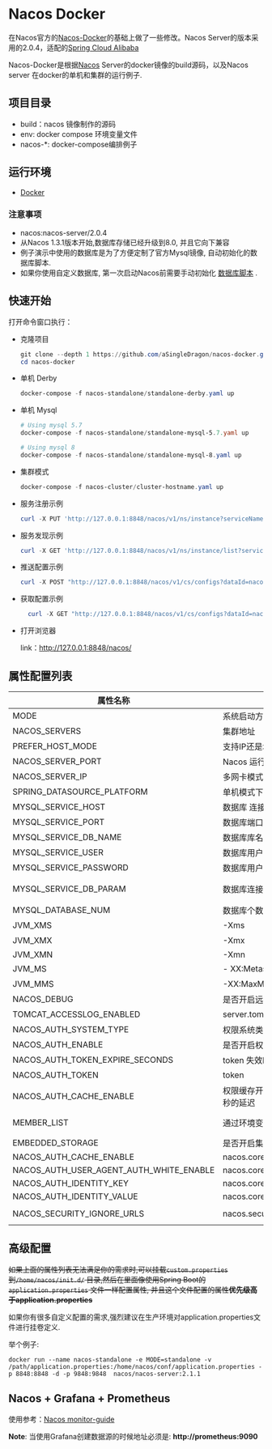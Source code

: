 # Nacos Docker

在Nacos官方的[Nacos-Docker](https://github.com/nacos-group/nacos-docker)的基础上做了一些修改。Nacos Server的版本采用的2.0.4，适配的[Spring Cloud Alibaba]()

Nacos-Docker是根据[Nacos](https://github.com/alibaba/nacos) Server的docker镜像的build源码，以及Nacos server 在docker的单机和集群的运行例子.

## 项目目录

* build：nacos 镜像制作的源码
* env: docker compose 环境变量文件
* nacos-*: docker-compose编排例子

## 运行环境

* [Docker](https://www.docker.com/)

### 注意事项

* nacos:nacos-server/2.0.4
* 从Nacos 1.3.1版本开始,数据库存储已经升级到8.0, 并且它向下兼容
* 例子演示中使用的数据库是为了方便定制了官方Mysql镜像, 自动初始化的数据库脚本.
* 如果你使用自定义数据库,
  第一次启动Nacos前需要手动初始化 [数据库脚本](https://github.com/alibaba/nacos/blob/develop/distribution/conf/nacos-mysql.sql)
  .

## 快速开始

打开命令窗口执行：

* 克隆项目

  ```powershell
  git clone --depth 1 https://github.com/aSingleDragon/nacos-docker.git
  cd nacos-docker
  ```


* 单机 Derby

  ```powershell
  docker-compose -f nacos-standalone/standalone-derby.yaml up
  ```

* 单机 Mysql

  ```powershell
  # Using mysql 5.7
  docker-compose -f nacos-standalone/standalone-mysql-5.7.yaml up
  
  # Using mysql 8
  docker-compose -f nacos-standalone/standalone-mysql-8.yaml up
  ```

* 集群模式

  ```powershell
  docker-compose -f nacos-cluster/cluster-hostname.yaml up 
  ```


* 服务注册示例

  ```powershell
  curl -X PUT 'http://127.0.0.1:8848/nacos/v1/ns/instance?serviceName=nacos.naming.serviceName&ip=20.18.7.10&port=8080'
  ```

* 服务发现示例

  ```powershell
  curl -X GET 'http://127.0.0.1:8848/nacos/v1/ns/instance/list?serviceName=nacos.naming.serviceName'
  ```

* 推送配置示例

  ```powershell
  curl -X POST "http://127.0.0.1:8848/nacos/v1/cs/configs?dataId=nacos.cfg.dataId&group=test&content=helloWorld"
  ```

* 获取配置示例

  ```powershell
    curl -X GET "http://127.0.0.1:8848/nacos/v1/cs/configs?dataId=nacos.cfg.dataId&group=test"
  ```


* 打开浏览器

  link：http://127.0.0.1:8848/nacos/

## 属性配置列表

| 属性名称                                | 描述                                               | 选项                                                         |
| --------------------------------------- | -------------------------------------------------- | ------------------------------------------------------------ |
| MODE                                    | 系统启动方式: 集群/单机                            | cluster/standalone 默认 **cluster**                          |
| NACOS_SERVERS                           | 集群地址                                           | p1:port1空格ip2:port2 空格ip3:port3                          |
| PREFER_HOST_MODE                        | 支持IP还是域名模式                                 | hostname/ip 默认**IP**                                       |
| NACOS_SERVER_PORT                       | Nacos 运行端口                                     | 默认**8848**                                                 |
| NACOS_SERVER_IP                         | 多网卡模式下可以指定IP                             |                                                              |
| SPRING_DATASOURCE_PLATFORM              | 单机模式下支持MYSQL数据库                          | mysql / 空 默认:空                                           |
| MYSQL_SERVICE_HOST                      | 数据库 连接地址                                    |                                                              |
| MYSQL_SERVICE_PORT                      | 数据库端口                                         | 默认 : **3306**                                              |
| MYSQL_SERVICE_DB_NAME                   | 数据库库名                                         |                                                              |
| MYSQL_SERVICE_USER                      | 数据库用户名                                       |                                                              |
| MYSQL_SERVICE_PASSWORD                  | 数据库用户密码                                     |                                                              |
| MYSQL_SERVICE_DB_PARAM                  | 数据库连接参数                                     | 默认:**characterEncoding=utf8&connectTimeout=1000&socketTimeout=3000&autoReconnect=true&useSSL=false** |
| MYSQL_DATABASE_NUM                      | 数据库个数                                         | 默认:**1**                                                   |
| JVM_XMS                                 | -Xms                                               | 默认 :1g                                                     |
| JVM_XMX                                 | -Xmx                                               | 默认 :1g                                                     |
| JVM_XMN                                 | -Xmn                                               | 512m                                                         |
| JVM_MS                                  | - XX:MetaspaceSize                                 | 默认 :128m                                                   |
| JVM_MMS                                 | -XX:MaxMetaspaceSize                               | 默认 :320m                                                   |
| NACOS_DEBUG                             | 是否开启远程DEBUG                                  | y/n 默认 :n                                                  |
| TOMCAT_ACCESSLOG_ENABLED                | server.tomcat.accesslog.enabled                    | 默认 :false                                                  |
| NACOS_AUTH_SYSTEM_TYPE                  | 权限系统类型选择,目前只支持nacos类型               | 默认 :nacos                                                  |
| NACOS_AUTH_ENABLE                       | 是否开启权限系统                                   | 默认 :false                                                  |
| NACOS_AUTH_TOKEN_EXPIRE_SECONDS         | token 失效时间                                     | 默认 :18000                                                  |
| NACOS_AUTH_TOKEN                        | token                                              | 默认 :SecretKey012345678901234567890123456789012345678901234567890123456789 |
| NACOS_AUTH_CACHE_ENABLE                 | 权限缓存开关 ,开启后权限缓存的更新默认有15秒的延迟 | 默认 : false                                                 |
| MEMBER_LIST                             | 通过环境变量的方式设置集群地址                     | 例子:192.168.16.101:8847?raft_port=8807,192.168.16.101?raft_port=8808,192.168.16.101:8849?raft_port=8809 |
| EMBEDDED_STORAGE                        | 是否开启集群嵌入式存储模式                         | `embedded`  默认 : none                                      |
| NACOS_AUTH_CACHE_ENABLE                 | nacos.core.auth.caching.enabled                    | default : false                                              |
| NACOS_AUTH_USER_AGENT_AUTH_WHITE_ENABLE | nacos.core.auth.enable.userAgentAuthWhite          | default : false                                              |
| NACOS_AUTH_IDENTITY_KEY                 | nacos.core.auth.server.identity.key                | default : serverIdentity                                     |
| NACOS_AUTH_IDENTITY_VALUE               | nacos.core.auth.server.identity.value              | default : security                                           |
| NACOS_SECURITY_IGNORE_URLS              | nacos.security.ignore.urls                         | default : `/,/error,/**/*.css,/**/*.js,/**/*.html,/**/*.map,/**/*.svg,/**/*.png,/**/*.ico,/console-fe/public/**,/v1/auth/**,/v1/console/health/**,/actuator/**,/v1/console/server/**` |

## 高级配置

~~如果上面的属性列表无法满足你的需求时,可以挂载`custom.properties`到`/home/nacos/init.d/` 目录,然后在里面像使用Spring
Boot的`application.properties`
文件一样配置属性, 并且这个文件配置的属性**优先级高于application.properties**~~

如果你有很多自定义配置的需求,强烈建议在生产环境对application.properties文件进行挂卷定义.

举个例子:

```docker
docker run --name nacos-standalone -e MODE=standalone -v /path/application.properties:/home/nacos/conf/application.properties -p 8848:8848 -d -p 9848:9848  nacos/nacos-server:2.1.1
```

## Nacos + Grafana + Prometheus

使用参考：[Nacos monitor-guide](https://nacos.io/zh-cn/docs/monitor-guide.html)

**Note**:  当使用Grafana创建数据源的时候地址必须是: **http://prometheus:9090**
